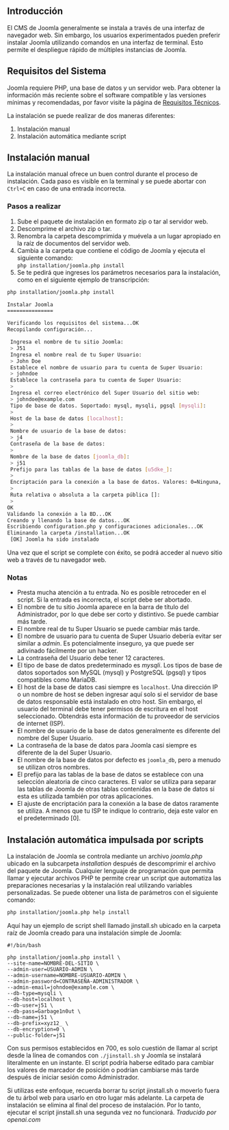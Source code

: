 <!-- Filename: J4.x:Joomla_CLI_Installation / Display title: Instalación de Joomla CLI  -->

## Introducción

El CMS de Joomla generalmente se instala a través de una interfaz de navegador web. Sin embargo, los usuarios experimentados pueden preferir instalar Joomla utilizando comandos en una interfaz de terminal. Esto permite el despliegue rápido de múltiples instancias de Joomla.

## Requisitos del Sistema

Joomla requiere PHP, una base de datos y un servidor web. Para obtener la información más reciente sobre el software compatible y las versiones mínimas y recomendadas, por favor visite la página de <a href="https://manual.joomla.org/docs/next/get-started/technical-requirements/" rel="noreferrer noopener">Requisitos Técnicos</a>.

La instalación se puede realizar de dos maneras diferentes:

1. Instalación manual
2. Instalación automática mediante script

## Instalación manual

La instalación manual ofrece un buen control durante el proceso de instalación. Cada paso es visible en la terminal y se puede abortar con `Ctrl+C` en caso de una entrada incorrecta.

### Pasos a realizar

1. Sube el paquete de instalación en formato zip o tar al servidor web.
2. Descomprime el archivo zip o tar.
3. Renombra la carpeta descomprimida y muévela a un lugar apropiado en la raíz de documentos del servidor web.
4. Cambia a la carpeta que contiene el código de Joomla y ejecuta el siguiente comando:<br>
   `php installation/joomla.php install`
5. Se te pedirá que ingreses los parámetros necesarios para la instalación, como en el siguiente ejemplo de transcripción:
```bash
php installation/joomla.php install

Instalar Joomla
===============

Verificando los requisitos del sistema...OK
Recopilando configuración...

 Ingresa el nombre de tu sitio Joomla:
 > J51
 Ingresa el nombre real de tu Super Usuario:
 > John Doe
 Establece el nombre de usuario para tu cuenta de Super Usuario:
 > johndoe
 Establece la contraseña para tu cuenta de Super Usuario:
 >
 Ingresa el correo electrónico del Super Usuario del sitio web:
 > johndoe@example.com
 Tipo de base de datos. Soportado: mysql, mysqli, pgsql [mysqli]:
 >
 Host de la base de datos [localhost]:
 >
 Nombre de usuario de la base de datos:
 > j4
 Contraseña de la base de datos:
 >
 Nombre de la base de datos [joomla_db]:
 > j51
 Prefijo para las tablas de la base de datos [u5dke_]:
 >
 Encriptación para la conexión a la base de datos. Valores: 0=Ninguna, 1=Unidireccional, 2=Bidireccional [0]:
 >
 Ruta relativa o absoluta a la carpeta pública []:
 >
OK
Validando la conexión a la BD...OK
Creando y llenando la base de datos...OK
Escribiendo configuration.php y configuraciones adicionales...OK
Eliminando la carpeta /installation...OK
 [OK] Joomla ha sido instalado
```

Una vez que el script se complete con éxito, se podrá acceder al nuevo sitio web a través de tu navegador web.

### Notas

* Presta mucha atención a tu entrada. No es posible retroceder en el script. Si la entrada es incorrecta, el script debe ser abortado.
* El nombre de tu sitio Joomla aparece en la barra de título del Administrador, por lo que debe ser corto y distintivo. Se puede cambiar más tarde.
* El nombre real de tu Super Usuario se puede cambiar más tarde.
* El nombre de usuario para tu cuenta de Super Usuario debería evitar ser similar a *admin*. Es potencialmente inseguro, ya que puede ser adivinado fácilmente por un hacker.
* La contraseña del Usuario debe tener 12 caracteres.
* El tipo de base de datos predeterminado es *mysqli*. Los tipos de base de datos soportados son MySQL (mysql) y PostgreSQL (pgsql) y tipos compatibles como MariaDB.
* El host de la base de datos casi siempre es `localhost`. Una dirección IP o un nombre de host se deben ingresar aquí solo si el servidor de base de datos responsable está instalado en otro host. Sin embargo, el usuario del terminal debe tener permisos de escritura en el host seleccionado. Obtendrás esta información de tu proveedor de servicios de internet (ISP).
* El nombre de usuario de la base de datos generalmente es diferente del nombre del Super Usuario.
* La contraseña de la base de datos para Joomla casi siempre es diferente de la del Super Usuario.
* El nombre de la base de datos por defecto es `joomla_db`, pero a menudo se utilizan otros nombres.
* El prefijo para las tablas de la base de datos se establece con una selección aleatoria de cinco caracteres. El valor se utiliza para separar las tablas de Joomla de otras tablas contenidas en la base de datos si esta es utilizada también por otras aplicaciones.
* El ajuste de encriptación para la conexión a la base de datos raramente se utiliza. A menos que tu ISP te indique lo contrario, deja este valor en el predeterminado [0].

## Instalación automática impulsada por scripts

La instalación de Joomla se controla mediante un archivo *joomla.php* ubicado en la subcarpeta *installation* después de descomprimir el archivo del paquete de Joomla. Cualquier lenguaje de programación que permita llamar y ejecutar archivos PHP te permite crear un script que automatiza las preparaciones necesarias y la instalación real utilizando variables personalizadas. Se puede obtener una lista de parámetros con el siguiente comando:
```bash
php installation/joomla.php help install
```
Aquí hay un ejemplo de script shell llamado jinstall.sh ubicado en la carpeta raíz de Joomla creado para una instalación simple de Joomla:
```
#!/bin/bash

php installation/joomla.php install \
--site-name=NOMBRE-DEL-SITIO \
--admin-user=USUARIO-ADMIN \
--admin-username=NOMBRE-USUARIO-ADMIN \
--admin-password=CONTRASEÑA-ADMINISTRADOR \
--admin-email=johndoe@example.com \
--db-type=mysqli \
--db-host=localhost \
--db-user=j51 \
--db-pass=Garbage1n0ut \
--db-name=j51 \
--db-prefix=xyz12_ \
--db-encryption=0 \
--public-folder=j51
```
Con sus permisos establecidos en 700, es solo cuestión de llamar al script desde la línea de comandos con `./jinstall.sh` y Joomla se instalará literalmente en un instante. El script podría haberse editado para cambiar los valores de marcador de posición o podrían cambiarse más tarde después de iniciar sesión como Administrador.

Si utilizas este enfoque, recuerda borrar tu script jinstall.sh o moverlo fuera de tu árbol web para usarlo en otro lugar más adelante. La carpeta de instalación se elimina al final del proceso de instalación. Por lo tanto, ejecutar el script jinstall.sh una segunda vez no funcionará.
*Traducido por openai.com*

